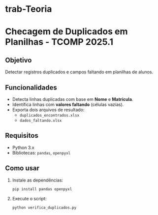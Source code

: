 # trab-Teoria


# Checagem de Duplicados em Planilhas - TCOMP 2025.1

## Objetivo
Detectar registros duplicados e campos faltando em planilhas de alunos.

## Funcionalidades
- Detecta linhas duplicadas com base em **Nome** e **Matrícula**.
- Identifica linhas com **valores faltando** (células vazias).
- Exporta dois arquivos de resultado:
  - `duplicados_encontrados.xlsx`
  - `dados_faltando.xlsx`

## Requisitos
- Python 3.x
- Bibliotecas: `pandas`, `openpyxl`

## Como usar
1. Instale as dependências:
   ```bash
   pip install pandas openpyxl
   ```

2. Execute o script:
   ```bash
   python verifica_duplicados.py
   ```
